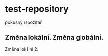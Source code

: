 # test-repository
pokusný repozitář

Změna lokální.
Změna globální.
----------------

Změna lokální 2.